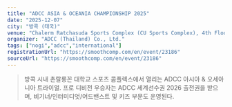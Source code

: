 ```yaml
---
title: "ADCC ASIA & OCEANIA CHAMPIONSHIP 2025"
date: "2025-12-07"
city: "방콕 (태국)"
venue: "Chalerm Ratchasuda Sports Complex (CU Sports Complex), 4th Floor, Multipurpose Hall, Chulalongkorn University"
organizer: "ADCC (Thailand) Co., Ltd."
tags: ["nogi","adcc","international"]
registrationUrl: "https://smoothcomp.com/en/event/23186"
sourceUrl: "https://smoothcomp.com/en/event/23186"
---
```


> 방콕 시내 촌랄롱꼰 대학교 스포츠 콤플렉스에서 열리는 ADCC 아시아 & 오세아니아 트라이얼. 프로 디비전 우승자는 ADCC 세계선수권 2026 출전권을 받으며, 비기너/인터미디엇/어드밴스트 및 키즈 부문도 운영된다.
